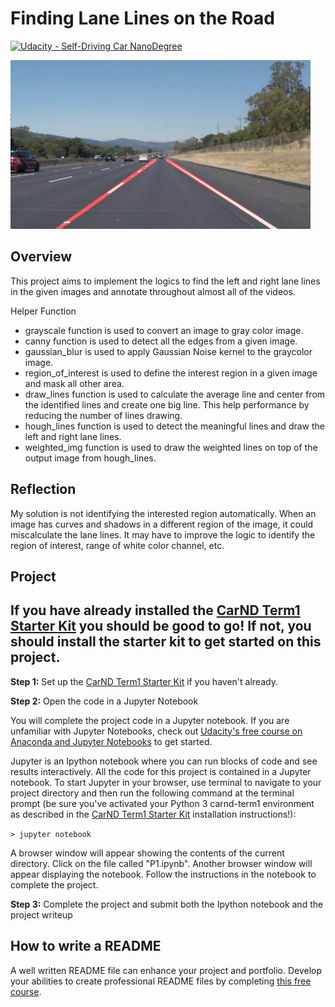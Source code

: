 # **Finding Lane Lines on the Road** 
[![Udacity - Self-Driving Car NanoDegree](https://s3.amazonaws.com/udacity-sdc/github/shield-carnd.svg)](http://www.udacity.com/drive)

<img src="examples/laneLines_thirdPass.jpg" width="480" alt="Combined Image" />

Overview
---

This project aims to implement the logics to find the left and right lane lines in the given images and annotate throughout almost all of the videos.

Helper Function
- grayscale function is used to convert an image to gray color image.
- canny function is used to detect all the edges from a given image.
- gaussian_blur is used to apply Gaussian Noise kernel to the graycolor image.
- region_of_interest is used to define the interest region in a given image and mask all other area.
- draw_lines function is used to calculate the average line and center from the identified lines and create one big line. This help performance by reducing the number of lines drawing.
- hough_lines function is used to detect the meaningful lines and draw the left and right lane lines.
- weighted_img function is used to draw the weighted lines on top of the output image from hough_lines.

Reflection
---

My solution is not identifying the interested region automatically. When an image has curves and shadows in a different region of the image, it could miscalculate the lane lines. It may have to improve the logic to identify the region of interest, range of white color channel, etc.


Project
---
## If you have already installed the [CarND Term1 Starter Kit](https://github.com/udacity/CarND-Term1-Starter-Kit/blob/master/README.md) you should be good to go!   If not, you should install the starter kit to get started on this project. ##

**Step 1:** Set up the [CarND Term1 Starter Kit](https://github.com/udacity/CarND-Term1-Starter-Kit/blob/master/README.md) if you haven't already.

**Step 2:** Open the code in a Jupyter Notebook

You will complete the project code in a Jupyter notebook.  If you are unfamiliar with Jupyter Notebooks, check out [Udacity's free course on Anaconda and Jupyter Notebooks](https://classroom.udacity.com/courses/ud1111) to get started.

Jupyter is an Ipython notebook where you can run blocks of code and see results interactively.  All the code for this project is contained in a Jupyter notebook. To start Jupyter in your browser, use terminal to navigate to your project directory and then run the following command at the terminal prompt (be sure you've activated your Python 3 carnd-term1 environment as described in the [CarND Term1 Starter Kit](https://github.com/udacity/CarND-Term1-Starter-Kit/blob/master/README.md) installation instructions!):

`> jupyter notebook`

A browser window will appear showing the contents of the current directory.  Click on the file called "P1.ipynb".  Another browser window will appear displaying the notebook.  Follow the instructions in the notebook to complete the project.  

**Step 3:** Complete the project and submit both the Ipython notebook and the project writeup

## How to write a README
A well written README file can enhance your project and portfolio.  Develop your abilities to create professional README files by completing [this free course](https://www.udacity.com/course/writing-readmes--ud777).

